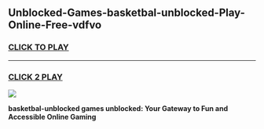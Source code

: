 
## Unblocked-Games-basketbal-unblocked-Play-Online-Free-vdfvo
<h3>
<a href="https://premium76.site?title=basketbal-unblocked&ref=26A">CLICK TO PLAY</a></h3>
<hr>

<h3>
<a href="https://premium76.site?title=basketbal-unblocked&ref=26A">CLICK 2 PLAY</a>
  
</h3>

<a href="https://premium76.site?title=basketbal-unblocked&ref=26A"><img src="https://clearcache.store/games.png"></a>


**basketbal-unblocked games unblocked: Your Gateway to Fun and Accessible Online Gaming**
